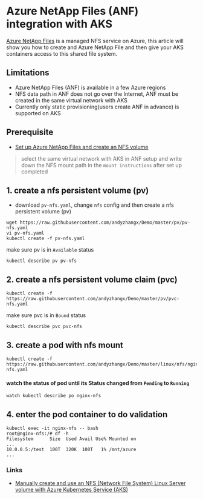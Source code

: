 # Azure NetApp Files (ANF) integration with AKS
[Azure NetApp Files](https://azure.microsoft.com/en-us/services/netapp/) is a managed NFS service on Azure, this article will show you how to create and Azure NetApp File and then give your AKS containers access to this shared file system.

## Limitations
 - Azure NetApp Files (ANF) is available in a few Azure regions
 - NFS data path in ANF does not go over the Internet, ANF must be created in the same virtual network with AKS
 - Currently only static provisioning(users create ANF in advance) is supported on AKS
 
## Prerequisite
 - [Set up Azure NetApp Files and create an NFS volume](https://docs.microsoft.com/en-us/azure/azure-netapp-files/azure-netapp-files-quickstart-set-up-account-create-volumes)
 > select the same virtual network with AKS in ANF setup and write down the NFS mount path in the `mount instructions` after set up completed

## 1. create a nfs persistent volume (pv)
 - download `pv-nfs.yaml`, change `nfs` config and then create a nfs persistent volume (pv)
```
wget https://raw.githubusercontent.com/andyzhangx/Demo/master/pv/pv-nfs.yaml
vi pv-nfs.yaml
kubectl create -f pv-nfs.yaml
```

make sure pv is in `Available` status
```
kubectl describe pv pv-nfs
```

## 2. create a nfs persistent volume claim (pvc)
```
kubectl create -f https://raw.githubusercontent.com/andyzhangx/Demo/master/pv/pvc-nfs.yaml
```

make sure pvc is in `Bound` status
```
kubectl describe pvc pvc-nfs
```

## 3. create a pod with nfs mount
```
kubectl create -f https://raw.githubusercontent.com/andyzhangx/Demo/master/linux/nfs/nginx-nfs.yaml
```

#### watch the status of pod until its Status changed from `Pending` to `Running`
```
watch kubectl describe po nginx-nfs
```

## 4. enter the pod container to do validation
```
kubectl exec -it nginx-nfs -- bash
root@nginx-nfs:/# df -h
Filesystem      Size  Used Avail Use% Mounted on
...
10.0.0.5:/test  100T  320K  100T   1% /mnt/azure
...
```

### Links
 - [Manually create and use an NFS (Network File System) Linux Server volume with Azure Kubernetes Service (AKS)](https://docs.microsoft.com/en-us/azure/aks/azure-nfs-volume)

